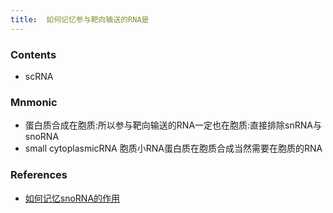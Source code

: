 ```yaml
---
title:  如何记忆参与靶向输送的RNA是
--- 
```


### Contents
- scRNA

### Mnmonic
- 蛋白质合成在胞质:所以参与靶向输送的RNA一定也在胞质:直接排除snRNA与snoRNA
- small cytoplasmicRNA 胞质小RNA蛋白质在胞质合成当然需要在胞质的RNA

### References
- [如何记忆snoRNA的作用](/如何记忆snoRNA的作用)

